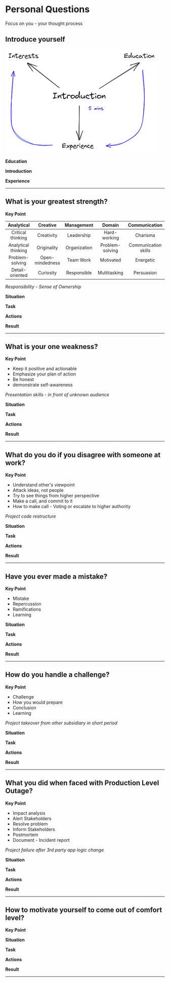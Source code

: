 # Personal Questions

Focus on you - your thought process

## Introduce yourself

 ![introduction](img\introduction.png)

**Education**

**Introduction**

**Experience**

----

## What is your greatest strength?

**Key Point**

|     Analytical      |    Creative     |  Management  |     Domain      |    Communication     |
| :-----------------: | :-------------: | :----------: | :-------------: | :------------------: |
|  Critical thinking  |   Creativity    |  Leadership  |  Hard-working   |       Charisma       |
| Analytical thinking |   Originality   | Organization | Problem-solving | Communication skills |
|   Problem-solving   | Open-mindedness |  Team Work   |    Motivated    |      Energetic       |
|   Detail-oriented   |    Curiosity    | Responsible  |  Multitasking   |      Persuasion      |

*Responsibility - Sense of Ownership*

**Situation**

**Task**

**Actions**

**Result**

----

## What is your one weakness?

**Key Point**

* Keep it positive and actionable
* Emphasize your plan of action
* Be honest
* demonstrate self-awareness

*Presentation skills - in front of unknown audience*

**Situation**

**Task**

**Actions**

**Result**

----

## What do you do if you disagree with someone at work?

**Key Point**

* Understand other's viewpoint
* Attack ideas, not people
* Try to see things from higher perspective
* Make a call, and commit to it
* How to make call - Voting or escalate to higher authority

*Project code restructure*

**Situation**

**Task**

**Actions**

**Result**

----

## Have you ever made a mistake?

**Key Point**

* Mistake
* Repercussion
* Ramifications
* Learning

**Situation**

**Task**

**Actions**

**Result**

----

## How do you handle a challenge?

**Key Point**

* Challenge
* How you would prepare
* Conclusion
* Learning

*Project takeover from other subsidiary in short period*

**Situation**

**Task**

**Actions**

**Result**

----

## What you did when faced with Production Level Outage?
**Key Point**

* Impact analysis
* Alert Stakeholders
* Resolve problem
* Inform Stakeholders
* Postmortem
* Document - Incident report

*Project failure after 3rd party app logic change*

**Situation**

**Task**

**Actions**

**Result**

----

## How to motivate yourself to come out of comfort level?

**Key Point**

**Situation**

**Task**

**Actions**

**Result**

----

